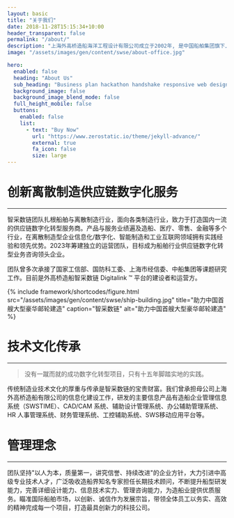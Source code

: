 ```yaml
---
layout: basic
title: "关于我们"
date: 2018-11-28T15:15:34+10:00
header_transparent: false
permalink: "/about/"
description: "上海外高桥造船海洋工程设计有限公司成立于2002年, 是中国船舶集团旗下上海外高桥造船有限公司专业从事信息化业务的控股子公司。"
image: "/assets/images/gen/content/swse/about-office.jpg"

hero:
  enabled: false
  heading: "About Us"
  sub_heading: "Business plan hackathon handshake responsive web design."
  background_image: false
  background_image_blend_mode: false
  full_height_mobile: false
  buttons:
    enabled: false
    list:
      - text: "Buy Now"
        url: "https://www.zerostatic.io/theme/jekyll-advance/"
        external: true
        fa_icon: false
        size: large
---
```


# 创新离散制造供应链数字化服务

---

智采数链团队扎根船舶与离散制造行业，面向各类制造行业，致力于打造国内一流的供应链数字化转型服务商。产品与服务业绩遍及造船、医疗、零售、金融等多个行业，在离散制造型企业信息化/数字化、智能制造和工业互联网领域拥有实践经验和领先优势。2023年筹建独立的运营团队，目标成为船舶行业供应链数字化转型业务咨询领头企业。

团队曾多次承接了国家工信部、国防科工委、上海市经信委、中船集团等课题研究工作。目前是外高桥造船智采数链 Digitalink &trade; 平台的建设者和运营方。

{% include framework/shortcodes/figure.html src="/assets/images/gen/content/swse/ship-building.jpg" title="助力中国首艘大型豪华邮轮建造" caption="智采数链" alt="助力中国首艘大型豪华邮轮建造" %}

# 技术文化传承

---

> 没有一蹴而就的成功数字化转型项目，只有十五年脚踏实地的实践。

传统制造业技术文化的厚重与传承是智采数链的宝贵财富。我们曾承担母公司上海外高桥造船有限公司的信息化建设工作，研发的主要信息产品有造船企业管理信息系统（SWSTIME）、CAD/CAM 系统、辅助设计管理系统、办公辅助管理系统、HR 人事管理系统、财务管理系统、工控辅助系统、SWS移动应用平台等。

# 管理理念

---

团队坚持"以人为本，质量第一，讲究信誉、持续改进"的企业方针，大力引进中高级专业技术人才，广泛吸收造船界知名专家担任长期技术顾问，不断提升船型研发能力，完善详细设计能力、信息技术实力、管理咨询能力，为造船业提供优质服务。瞄准国际船舶市场，以创新、诚信作为发展宗旨，带领全体员工以务实、高效的精神完成每一个项目，打造最具创新力的科技公司。


<!-- {% include framework/shortcodes/youtube.html id='2M6dJ2Uynhg' %} -->
